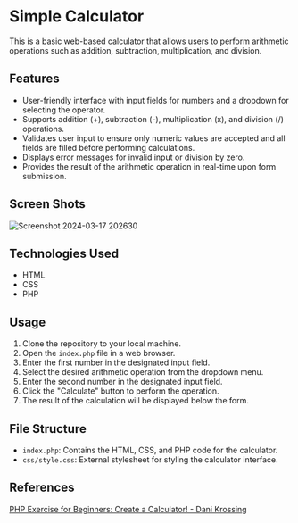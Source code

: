 # Simple Calculator

This is a basic web-based calculator that allows users to perform arithmetic operations such as addition, subtraction, multiplication, and division.

## Features

- User-friendly interface with input fields for numbers and a dropdown for selecting the operator.
- Supports addition (+), subtraction (-), multiplication (x), and division (/) operations.
- Validates user input to ensure only numeric values are accepted and all fields are filled before performing calculations.
- Displays error messages for invalid input or division by zero.
- Provides the result of the arithmetic operation in real-time upon form submission.

## Screen Shots

  ![Screenshot 2024-03-17 202630](https://github.com/BhavikPawar29/PHP-Calculator/assets/144596999/b23b463f-23b8-4202-a356-42a52a2fc6fa)

## Technologies Used

- HTML
- CSS
- PHP

## Usage

1. Clone the repository to your local machine.
2. Open the `index.php` file in a web browser.
3. Enter the first number in the designated input field.
4. Select the desired arithmetic operation from the dropdown menu.
5. Enter the second number in the designated input field.
6. Click the "Calculate" button to perform the operation.
7. The result of the calculation will be displayed below the form.

## File Structure

- `index.php`: Contains the HTML, CSS, and PHP code for the calculator.
- `css/style.css`: External stylesheet for styling the calculator interface.

## References

[PHP Exercise for Beginners: Create a Calculator! - Dani Krossing](https://youtu.be/vjw5UmY7g9M?si=xjw022_xawBTkL5i)
